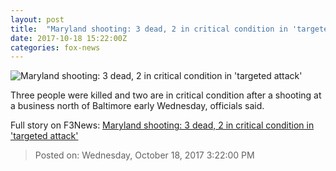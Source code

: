 ```yaml
---
layout: post
title:  "Maryland shooting: 3 dead, 2 in critical condition in 'targeted attack'"
date: 2017-10-18 15:22:00Z
categories: fox-news
---
```


![Maryland shooting: 3 dead, 2 in critical condition in 'targeted attack'](http://a57.foxnews.com/images.foxnews.com/content/dam/fox-news/images/2017/10/18/mdshootingfox45.jpg.img.png/0/0/1508336620827.png?ve=1)

Three people were killed and two are in critical condition after a shooting at a business north of Baltimore early Wednesday, officials said.


Full story on F3News: [Maryland shooting: 3 dead, 2 in critical condition in 'targeted attack'](http://www.f3nws.com/n/BGJMp)

> Posted on: Wednesday, October 18, 2017 3:22:00 PM
